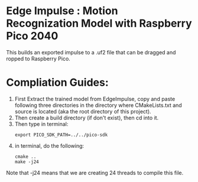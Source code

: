 # Edge Impulse : Motion Recognization Model with Raspberry Pico 2040

This builds an exported impulse to a .uf2 file that can be dragged and ropped to Raspberry Pico. 

# Compliation Guides:
1. First Extract the trained model from EdgeImpulse, copy and paste following three directories in the directory where CMakeLists.txt and source is located (aka the root directory of this project).
2. Then create a build directory (if don't exist), then cd into it.
3. Then type in terminal:
    ~~~
    export PICO_SDK_PATH=../../pico-sdk
    ~~~
4. in terminal, do the following:
    ~~~
    cmake ..
    make -j24
    ~~~
Note that -j24 means that we are creating 24 threads to compile this file.
